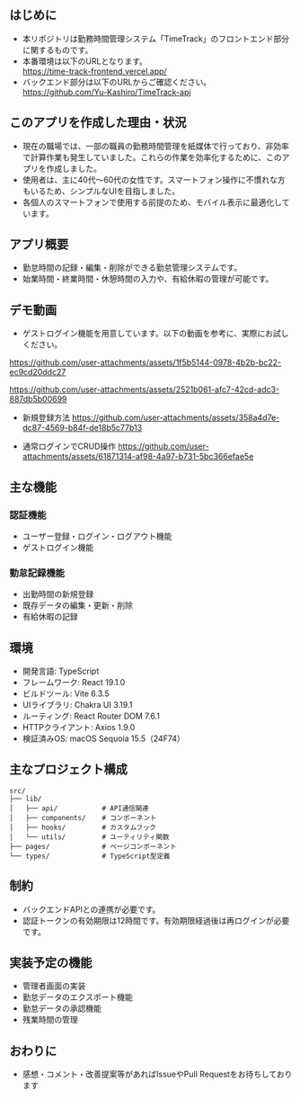 ## はじめに

- 本リポジトリは勤務時間管理システム「TimeTrack」のフロントエンド部分に関するものです。
- 本番環境は以下のURLとなります。  
  https://time-track-frontend.vercel.app/
- バックエンド部分は以下のURLからご確認ください。  
  https://github.com/Yu-Kashiro/TimeTrack-api

## このアプリを作成した理由・状況

- 現在の職場では、一部の職員の勤務時間管理を紙媒体で行っており、非効率で計算作業も発生していました。これらの作業を効率化するために、このアプリを作成しました。
- 使用者は、主に40代〜60代の女性です。スマートフォン操作に不慣れな方もいるため、シンプルなUIを目指しました。
- 各個人のスマートフォンで使用する前提のため、モバイル表示に最適化しています。

## アプリ概要

- 勤怠時間の記録・編集・削除ができる勤怠管理システムです。
- 始業時間・終業時間・休憩時間の入力や、有給休暇の管理が可能です。

## デモ動画

- ゲストログイン機能を用意しています。以下の動画を参考に、実際にお試しください。

https://github.com/user-attachments/assets/1f5b5144-0978-4b2b-bc22-ec9cd20ddc27


https://github.com/user-attachments/assets/2521b061-afc7-42cd-adc3-887db5b00699

- 新規登録方法
https://github.com/user-attachments/assets/358a4d7e-dc87-4569-b84f-de18b5c77b13

- 通常ログインでCRUD操作
https://github.com/user-attachments/assets/61871314-af98-4a97-b731-5bc366efae5e

## 主な機能

### 認証機能

- ユーザー登録・ログイン・ログアウト機能
- ゲストログイン機能

### 勤怠記録機能

- 出勤時間の新規登録
- 既存データの編集・更新・削除
- 有給休暇の記録

## 環境

- 開発言語: TypeScript
- フレームワーク: React 19.1.0
- ビルドツール: Vite 6.3.5
- UIライブラリ: Chakra UI 3.19.1
- ルーティング: React Router DOM 7.6.1
- HTTPクライアント: Axios 1.9.0
- 検証済みOS: macOS Sequoia 15.5（24F74）

## 主なプロジェクト構成

```
src/
├── lib/
│   ├── api/           # API通信関連
│   ├── components/    # コンポーネント
│   ├── hooks/         # カスタムフック
│   └── utils/         # ユーティリティ関数
├── pages/             # ページコンポーネント
└── types/             # TypeScript型定義
```

## 制約

- バックエンドAPIとの連携が必要です。
- 認証トークンの有効期限は12時間です。有効期限経過後は再ログインが必要です。

## 実装予定の機能

- 管理者画面の実装
- 勤怠データのエクスポート機能
- 勤怠データの承認機能
- 残業時間の管理

## おわりに

- 感想・コメント・改善提案等があればIssueやPull Requestをお待ちしております
